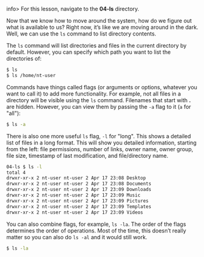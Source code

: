 
info> For this lesson, navigate to the **04-ls** directory.

Now that we know how to move around the system, how do we figure out what is available to us? Right now, it’s like we are moving around in the dark. Well, we can use the `ls` command to list directory contents.

The `ls` command will list directories and files in the current directory by default. However, you can specify which path you want to list the directories of:

```bash
$ ls
$ ls /home/nt-user
```

Commands have things called flags (or arguments or options, whatever you want to call it) to add more functionality. For example, not all files in a directory will be visible using the `ls` command. Filenames that start with **.** are hidden. However, you can view them by passing the `-a` flag to it (`a` for "all"):

```bash
$ ls -a
```

There is also one more useful `ls` flag, `-l` for "long". This shows a detailed list of files in a long format. This will show you detailed information, starting from the left: file permissions, number of links, owner name, owner group, file size, timestamp of last modification, and file/directory name. 

```bash
04-ls $ ls -l
total 4
drwxr-xr-x 2 nt-user nt-user 2 Apr 17 23:08 Desktop
drwxr-xr-x 2 nt-user nt-user 2 Apr 17 23:08 Documents
drwxr-xr-x 2 nt-user nt-user 2 Apr 17 23:09 Downloads
drwxr-xr-x 2 nt-user nt-user 2 Apr 17 23:09 Music
drwxr-xr-x 2 nt-user nt-user 2 Apr 17 23:09 Pictures
drwxr-xr-x 2 nt-user nt-user 2 Apr 17 23:09 Templates
drwxr-xr-x 2 nt-user nt-user 2 Apr 17 23:09 Videos
```

You can also combine flags, for example, `ls -la`. The order of the flags determines the order of operations. Most of the time, this doesn’t really matter so you can also do `ls -al` and it would still work.

```bash
$ ls -la
```
